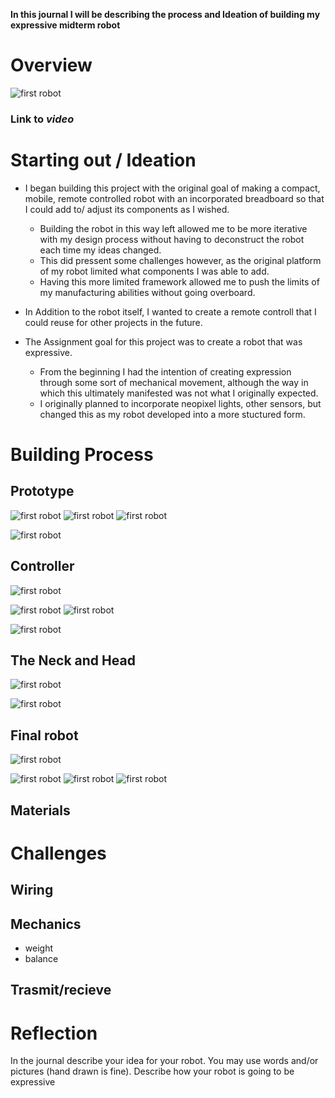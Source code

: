 **In this journal I will be describing the process and Ideation of building my expressive midterm robot**



# Overview

![first robot](images/Happy_dino.jpeg)



### Link to *video*

# Starting out / Ideation

- I began building this project with the original goal of making a compact, mobile, remote controlled robot with an incorporated breadboard so that I could add to/ adjust its components as I wished. 
  - Building the robot in this way left allowed me to be more iterative with my design process without having to deconstruct the robot each time my ideas changed. 
  - This did pressent some challenges however, as the original platform of my robot limited what components I was able to add.
  - Having this more limited framework allowed me to push the limits of my manufacturing abilities without going overboard.

- In Addition to the robot itself, I wanted to create a remote controll that I could reuse for other projects in the future. 

- The Assignment goal for this project was to create a robot that was expressive. 
  - From the beginning I had the intention of creating expression through some sort of mechanical movement, although the way in which this ultimately manifested was not what I originally expected. 
  - I originally planned to incorporate neopixel lights, other sensors, but changed this as my robot developed into a more stuctured form. 

# Building Process

## Prototype

![first robot](images/1.jpg)
![first robot](images/2.jpg)
![first robot](images/3.jpg)


![first robot](images/movie.jpg)

## Controller

![first robot](images/6.jpg)

![first robot](images/4.jpg)
![first robot](images/5.jpg)

![first robot](images/7.jpg)

## The Neck and Head

![first robot](images/movie2.jpg)

![first robot](images/8.jpg)

## Final robot

![first robot](images/9.jpg)

![first robot](images/10.jpg)
![first robot](images/11.jpg)
![first robot](images/12.jpg)

## Materials

# Challenges

## Wiring

## Mechanics

- weight
- balance

## Trasmit/recieve

# Reflection








In the journal describe your idea for your robot.
You may use words and/or pictures (hand drawn is fine).
Describe how your robot is going to be expressive


